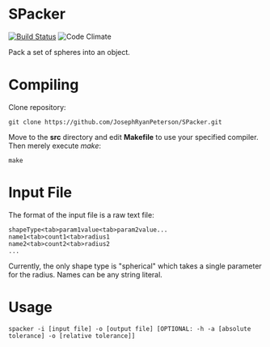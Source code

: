 # SPacker
[![Build Status](https://travis-ci.org/JosephRyanPeterson/SPacker.svg?branch=master)](https://travis-ci.org/JosephRyanPeterson/SPacker)
![Code Climate](https://img.shields.io/codeclimate/github/JosephRyanPeterson/SPacker.svg)

Pack a set of spheres into an object.

# Compiling
Clone repository:

    git clone https://github.com/JosephRyanPeterson/SPacker.git

Move to the **src** directory and edit **Makefile** to use your specified compiler. Then merely execute *make*:

    make

# Input File
The format of the input file is a raw text file:

    shapeType<tab>param1value<tab>param2value...
    name1<tab>count1<tab>radius1
    name2<tab>count2<tab>radius2
	...
    
Currently, the only shape type is "spherical" which takes a single parameter for the radius. Names can be any string literal.

# Usage

    spacker -i [input file] -o [output file] [OPTIONAL: -h -a [absolute tolerance] -o [relative tolerance]]

